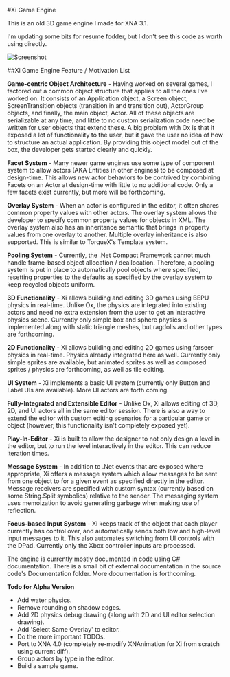 #Xi Game Engine

This is an old 3D game engine I made for XNA 3.1.

I'm updating some bits for resume fodder, but I don't see this code as worth using directly.

![Screenshot](https://raw.githubusercontent.com/bryanedds/XiGameEngine/master/Promotional/XiEditor.png "A screenshot of Xi's world editor.")

##Xi Game Engine Feature / Motivation List

**Game-centric Object Architecture** - Having worked on several games, I factored out a common object structure that applies to all the ones I've worked on. It consists of an Application object, a Screen object, ScreenTransition objects (transition in and transition out), ActorGroup objects, and finally, the main object, Actor. All of these objects are serializable at any time, and little to no custom serialization code need be written for user objects that extend these. A big problem with Ox is that it exposed a lot of functionality to the user, but it gave the user no idea of how to structure an actual application. By providing this object model out of the box, the developer gets started clearly and quickly.

**Facet System** - Many newer game engines use some type of component system to allow actors (AKA Entities in other engines) to be composed at design-time. This allows new actor behaviors to be contrived by combining Facets on an Actor at design-time with little to no additional code. Only a few facets exist currently, but more will be forthcoming.

**Overlay System** - When an actor is configured in the editor, it often shares common property values with other actors. The overlay system allows the developer to specify common property values for objects in XML. The overlay system also has an inheritance semantic that brings in property values from one overlay to another. Multiple overlay inheritance is also supported. This is similar to TorqueX's Template system.

**Pooling System** - Currently, the .Net Compact Framework cannot much handle frame-based object allocation / deallocation. Therefore, a pooling system is put in place to automatically pool objects where specified, resetting properties to the defaults as specified by the overlay system to keep recycled objects uniform.

**3D Functionality** - Xi allows building and editing 3D games using BEPU physics in real-time. Unlike Ox, the physics are integrated into existing actors and need no extra extension from the user to get an interactive physics scene. Currently only simple box and sphere physics is implemented along with static triangle meshes, but ragdolls and other types are forthcoming.

**2D Functionality** - Xi allows building and editing 2D games using farseer physics in real-time. Physics already integrated here as well. Currently only simple sprites are available, but animated sprites as well as composed sprites / physics are forthcoming, as well as tile editing.

**UI System** - Xi implements a basic UI system (currently only Button and Label UIs are available). More UI actors are forth coming.

**Fully-Integrated and Extensible Editor** - Unlike Ox, Xi allows editing of 3D, 2D, and UI actors all in the same editor session. There is also a way to extend the editor with custom editing scenarios for a particular game or object (however, this functionality isn't completely exposed yet).

**Play-In-Editor** - Xi is built to allow the designer to not only design a level in the editor, but to run the level interactively in the editor. This can reduce iteration times.

**Message System** - In addition to .Net events that are exposed where appropriate, Xi offers a message system which allow messages to be sent from one object to for a given event as specified directly in the editor. Message receivers are specified with custom syntax (currently based on some String.Split symbolics) relative to the sender. The messaging system uses memoization to avoid generating garbage when making use of reflection.

**Focus-based Input System** - Xi keeps track of the object that each player currently has control over, and automatically sends both low and high-level input messages to it. This also automates switching from UI controls with the DPad. Currently only the Xbox controller inputs are processed.

The engine is currently mostly documented in code using C# documentation. There is a small bit of external documentation in the source code's Documentation folder. More documentation is forthcoming.

**Todo for Alpha Version**

- Add water physics.
- Remove rounding on shadow edges.
- Add 2D physics debug drawing (along with 2D and UI editor selection drawing).
- Add 'Select Same Overlay' to editor.
- Do the more important TODOs.
- Port to XNA 4.0 (completely re-modify XNAnimation for Xi from scratch using current diff).
- Group actors by type in the editor.
- Build a sample game.
